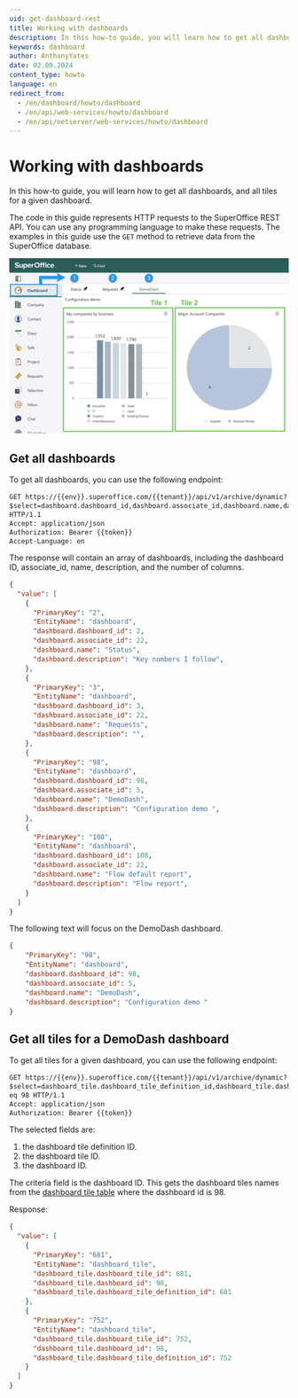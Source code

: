 ```yaml
---
uid: get-dashboard-rest
title: Working with dashboards
description: In this how-to guide, you will learn how to get all dashboards and all tiles for a dashboard.
keywords: dashboard
author: AnthonyYates
date: 02.09.2024
content_type: howto
language: en
redirect_from:
  - /en/dashboard/howto/dashboard
  - /en/api/web-services/howto/dashboard
  - /en/api/netserver/web-services/howto/dashboard
---
```


<!-- markdownlint-disable-file MD013 -->
# Working with dashboards

In this how-to guide, you will learn how to get all dashboards, and all tiles for a given dashboard.

The code in this guide represents HTTP requests to the SuperOffice REST API. You can use any programming language to make these requests. The examples in this guide use the `GET` method to retrieve data from the SuperOffice database.

![Dashboard][dashboard-page]

## Get all dashboards

To get all dashboards, you can use the following endpoint:

```http
GET https://{{env}}.superoffice.com/{{tenant}}/api/v1/archive/dynamic?$select=dashboard.dashboard_id,dashboard.associate_id,dashboard.name,dashboard.description,dashboard.dashboard_theme_id,dashboard.columns HTTP/1.1
Accept: application/json
Authorization: Bearer {{token}}
Accept-Language: en
```

The response will contain an array of dashboards, including the dashboard ID, associate_id, name, description, and the number of columns.

```json
{
  "value": [
    {
      "PrimaryKey": "2",
      "EntityName": "dashboard",
      "dashboard.dashboard_id": 2,
      "dashboard.associate_id": 22,
      "dashboard.name": "Status",
      "dashboard.description": "Key numbers I follow",
    },
    {
      "PrimaryKey": "3",
      "EntityName": "dashboard",
      "dashboard.dashboard_id": 3,
      "dashboard.associate_id": 22,
      "dashboard.name": "Requests",
      "dashboard.description": "",
    },
    {
      "PrimaryKey": "98",
      "EntityName": "dashboard",
      "dashboard.dashboard_id": 98,
      "dashboard.associate_id": 5,
      "dashboard.name": "DemoDash",
      "dashboard.description": "Configuration demo ",
    },
    {
      "PrimaryKey": "108",
      "EntityName": "dashboard",
      "dashboard.dashboard_id": 108,
      "dashboard.associate_id": 22,
      "dashboard.name": "Flow default report",
      "dashboard.description": "Flow report",
    }
  ]
}
```

The following text will focus on the DemoDash dashboard.

```json
{
    "PrimaryKey": "98",
    "EntityName": "dashboard",
    "dashboard.dashboard_id": 98,
    "dashboard.associate_id": 5,
    "dashboard.name": "DemoDash",
    "dashboard.description": "Configuration demo "
}
```

## Get all tiles for a DemoDash dashboard

To get all tiles for a given dashboard, you can use the following endpoint:

```http
GET https://{{env}}.superoffice.com/{{tenant}}/api/v1/archive/dynamic?$select=dashboard_tile.dashboard_tile_definition_id,dashboard_tile.dashboard_tile_id,dashboard_tile.dashboard_id&$filter=dashboard_tile.dashboard_id eq 98 HTTP/1.1
Accept: application/json
Authorization: Bearer {{token}}
```

The selected fields are:

1. the dashboard tile definition ID.
2. the dashboard tile ID.
3. the dashboard ID.

The criteria field is the dashboard ID. This gets the dashboard tiles names from the [dashboard tile table][0] where the dashboard id is 98.

Response:

```json
{
  "value": [
    {
      "PrimaryKey": "681",
      "EntityName": "dashboard_tile",
      "dashboard_tile.dashboard_tile_id": 681,
      "dashboard_tile.dashboard_id": 98,
      "dashboard_tile.dashboard_tile_definition_id": 681
    },
    {
      "PrimaryKey": "752",
      "EntityName": "dashboard_tile",
      "dashboard_tile.dashboard_tile_id": 752,
      "dashboard_tile.dashboard_id": 98,
      "dashboard_tile.dashboard_tile_definition_id": 752
    }
  ]
}
```

<!-- image references-->
[dashboard-page]: media/dashboard-page.png

<!-- links -->
[0]: ../../../../database/tables/dashboard.md
